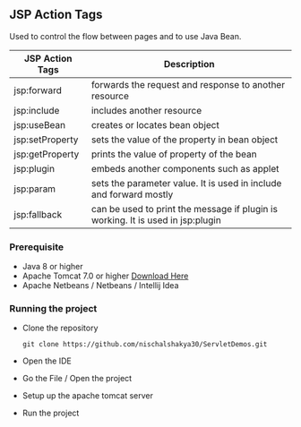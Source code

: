 ## JSP Action Tags
Used to control the flow between pages and to use Java Bean.

|JSP Action Tags | Description |
|--------------- | ----------- |
| jsp:forward | forwards the request and response to another resource | 
| jsp:include | includes another resource |
| jsp:useBean | creates or locates bean object | 
| jsp:setProperty | sets the value of the property in bean object | 
| jsp:getProperty | prints the value of property of the bean | 
| jsp:plugin | embeds another components such as applet |
| jsp:param | sets the parameter value. It is used in include and forward mostly |
| jsp:fallback | can be used to print the message if plugin is working. It is used in jsp:plugin | 

### Prerequisite
* Java 8 or higher 
* Apache Tomcat 7.0 or higher [Download Here](https://tomcat.apache.org/download-70.cgi)
* Apache Netbeans / Netbeans / Intellij Idea   


### Running the project 
* Clone the repository 
   
   ``git clone https://github.com/nischalshakya30/ServletDemos.git``

* Open the IDE

* Go the File / Open the project 

* Setup up the apache tomcat server 
  
* Run the project 


